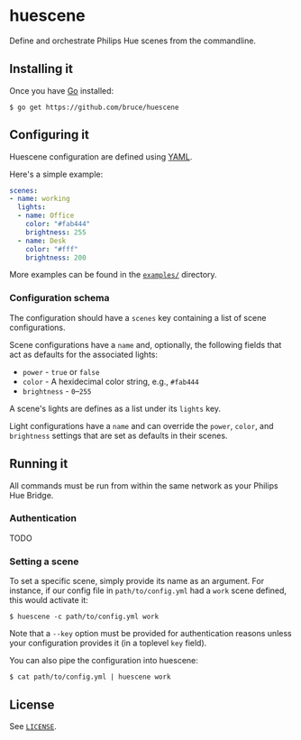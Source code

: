 # huescene

Define and orchestrate Philips Hue scenes from the commandline.

## Installing it

Once you have [Go](https://golang.org/) installed:

```shell
$ go get https://github.com/bruce/huescene
```

## Configuring it

Huescene configuration are defined using [YAML](https://yaml.org/).

Here's a simple example:

```yaml
scenes:
- name: working
  lights:
  - name: Office
    color: "#fab444"
    brightness: 255
  - name: Desk
    color: "#fff"
    brightness: 200
```

More examples can be found in the [`examples/`](examples) directory.

### Configuration schema

The configuration should have a `scenes` key containing a list of scene configurations.

Scene configurations have a `name` and, optionally, the following fields that act as defaults for the associated lights:

- `power` - `true` or `false`
- `color` - A hexidecimal color string, e.g., `#fab444`
- `brightness` - `0`–`255`

A scene's lights are defines as a list under its `lights` key.

Light configurations have a `name` and can override the `power`, `color`, and `brightness` settings that are set as defaults in their scenes.

## Running it

All commands must be run from within the same network as your Philips Hue Bridge.

### Authentication

TODO

### Setting a scene

To set a specific scene, simply provide its name as an argument. For instance, if our config file in `path/to/config.yml` had a `work` scene defined, this would activate it:

```shell
$ huescene -c path/to/config.yml work
```

Note that a `--key` option must be provided for authentication reasons unless your configuration provides it (in a toplevel `key` field).

You can also pipe the configuration into huescene:

```shell
$ cat path/to/config.yml | huescene work
```

## License

See [`LICENSE`](LICENSE).
